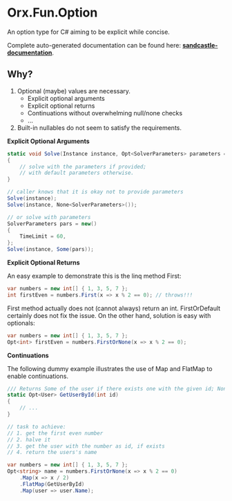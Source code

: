 # Orx.Fun.Option

An option type for C# aiming to be explicit while concise.

Complete auto-generated documentation can be found here:
**[sandcastle-documentation](https://orxfun.github.io/orx-fun-option/index.html)**.

## Why?

1. Optional (maybe) values are necessary.
    * Explicit optional arguments
    * Explicit optional returns
    * Continuations without overwhelming null/none checks
	* ...
2. Built-in nullables do not seem to satisfy the requirements.


**Explicit Optional Arguments**

```csharp
static void Solve(Instance instance, Opt<SolverParameters> parameters = default)
{
	// solve with the parameters if provided;
	// with default parameters otherwise.
}

// caller knows that it is okay not to provide parameters
Solve(instance);
Solve(instance, None<SolverParameters>());

// or solve with parameters
SolverParameters pars = new()
{
	TimeLimit = 60,
};
Solve(instance, Some(pars));
```

**Explicit Optional Returns**

An easy example to demonstrate this is the linq method First:

```csharp
var numbers = new int[] { 1, 3, 5, 7 };
int firstEven = numbers.First(x => x % 2 == 0); // throws!!!
```

First method actually does not (cannot always) return an int. FirstOrDefault certainly does not fix the issue. On the other hand, solution is easy with optionals:
```csharp
var numbers = new int[] { 1, 3, 5, 7 };
Opt<int> firstEven = numbers.FirstOrNone(x => x % 2 == 0);
```

**Continuations**

The following dummy example illustrates the use of Map and FlatMap to enable continuations.

```csharp
/// Returns Some of the user if there exists one with the given id; None otherwise
static Opt<User> GetUserById(int id)
{
	// ...
}

// task to achieve:
// 1. get the first even number
// 2. halve it
// 3. get the user with the number as id, if exists
// 4. return the users's name

var numbers = new int[] { 1, 3, 5, 7 };
Opt<string> name = numbers.FirstOrNone(x => x % 2 == 0)
    .Map(x => x / 2)
    .FlatMap(GetUserById)
    .Map(user => user.Name);


```
